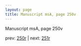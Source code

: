```yaml
---
layout: page
title: Manuscript msA, page 250v
---
```


Manuscript msA, page 250v

prev:  [250r](../250r) | next:  [251r](../251r)
